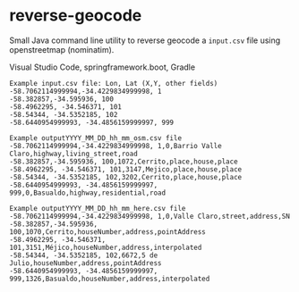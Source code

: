 # reverse-geocode
Small Java command line utility to reverse geocode a `input.csv` file using openstreetmap (nominatim).

Visual Studio Code, springframework.boot, Gradle

```
Example input.csv file: Lon, Lat (X,Y, other fields)
-58.7062114999994,-34.4229834999998, 1
-58.382857,-34.595936, 100
-58.4962295, -34.546371, 101
-58.54344, -34.5352185, 102
-58.6440954999993, -34.4856159999997, 999

```

```
Example outputYYYY_MM_DD_hh_mm_osm.csv file
-58.7062114999994,-34.4229834999998, 1,0,Barrio Valle Claro,highway,living_street,road
-58.382857,-34.595936, 100,1072,Cerrito,place,house,place
-58.4962295, -34.546371, 101,3147,Mejico,place,house,place
-58.54344, -34.5352185, 102,3202,Cerrito,place,house,place
-58.6440954999993, -34.4856159999997, 999,0,Basualdo,highway,residential,road

```

```
Example outputYYYY_MM_DD_hh_mm_here.csv file
-58.7062114999994,-34.4229834999998, 1,0,Valle Claro,street,address,SN
-58.382857,-34.595936, 100,1070,Cerrito,houseNumber,address,pointAddress
-58.4962295, -34.546371, 101,3151,Méjico,houseNumber,address,interpolated
-58.54344, -34.5352185, 102,6672,5 de Julio,houseNumber,address,pointAddress
-58.6440954999993, -34.4856159999997, 999,1326,Basualdo,houseNumber,address,interpolated

```
